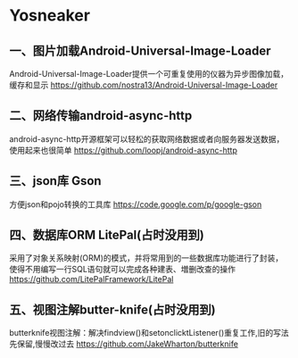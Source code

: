 # Yosneaker 

## 一、图片加载Android-Universal-Image-Loader
Android-Universal-Image-Loader提供一个可重复使用的仪器为异步图像加载，缓存和显示
<https://github.com/nostra13/Android-Universal-Image-Loader>

## 二、网络传输android-async-http
android-async-http开源框架可以轻松的获取网络数据或者向服务器发送数据，使用起来也很简单
<https://github.com/loopj/android-async-http>

## 三、json库 Gson
方便json和pojo转换的工具库
<https://code.google.com/p/google-gson>

## 四、数据库ORM LitePal(占时没用到)
采用了对象关系映射(ORM)的模式，并将常用到的一些数据库功能进行了封装，使得不用编写一行SQL语句就可以完成各种建表、増删改查的操作
https://github.com/LitePalFramework/LitePal

## 五、视图注解butter-knife(占时没用到)
butterknife视图注解：解决findview()和setonclicktListener()重复工作,旧的写法先保留,慢慢改过去
<https://github.com/JakeWharton/butterknife>


